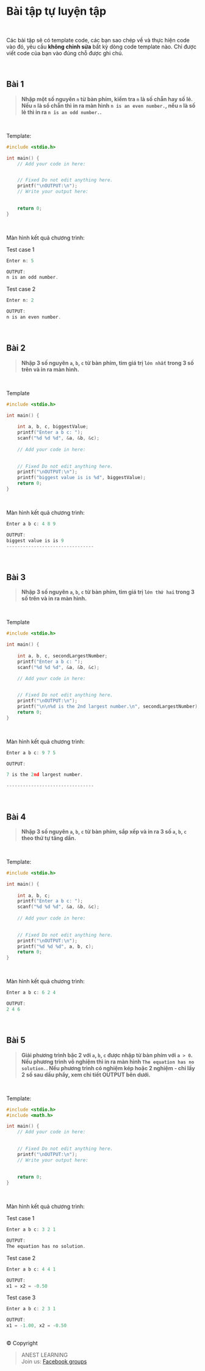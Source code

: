 # Bài tập tự luyện tập

<br />

Các bài tập sẽ có template code, các bạn sao chép về và thực hiện code vào đó, yêu cầu **không chỉnh sửa** bất kỳ dòng code template nào. Chỉ được viết code của bạn vào đúng chỗ được ghi chú.

<br />

## Bài 1

> **Nhập một số nguyên `n` từ bàn phím, kiểm tra `n` là số chẵn hay số lẻ. Nếu `n` là số chẵn thì in ra màn hình `n is an even number.`, nếu `n` là số lẻ thì in ra `n is an odd number.`.**

<br />

Template:
```c
#include <stdio.h>

int main() {
    // Add your code in here:


    // Fixed Do not edit anything here.
    printf("\nOUTPUT:\n");
    // Write your output here:

	
    return 0;
}
```

<br />

Màn hình kết quả chương trình:

Test case 1
```c
Enter n: 5

OUTPUT:
n is an odd number.
```

Test case 2
```c
Enter n: 2

OUTPUT:
n is an even number.
```

<br />

## Bài 2

> **Nhập 3 số nguyên `a`, `b`, `c` từ bàn phím, tìm giá trị `lớn nhất` trong 3 số trên và in ra màn hình.**

<br />

Template
```c
#include <stdio.h>

int main() {
    
    int a, b, c, biggestValue;
    printf("Enter a b c: ");
    scanf("%d %d %d", &a, &b, &c);
    
    // Add your code in here:
    

    // Fixed Do not edit anything here.
    printf("\nOUTPUT:\n");
    printf("biggest value is is %d", biggestValue);
    return 0;
}
```

<br />

Màn hình kết quả chương trình:
```c
Enter a b c: 4 8 9

OUTPUT:
biggest value is is 9
--------------------------------
```
<br />

## Bài 3

> **Nhập 3 số nguyên `a`, `b`, `c` từ bàn phím, tìm giá trị `lớn thứ hai` trong 3 số trên và in ra màn hình.**

<br />

Template
```c
#include <stdio.h>

int main() {
    
    int a, b, c, secondLargestNumber;
    printf("Enter a b c: ");
    scanf("%d %d %d", &a, &b, &c);
    
    // Add your code in here:


    // Fixed Do not edit anything here.
    printf("\nOUTPUT:\n");
    printf("\n\n%d is the 2nd largest number.\n", secondLargestNumber);
    return 0;
}
```

<br />

Màn hình kết quả chương trình:
```c
Enter a b c: 9 7 5

OUTPUT:

7 is the 2nd largest number.

--------------------------------
```
<br />

## Bài 4

> **Nhập 3 số nguyên `a`, `b`, `c` từ bàn phím, sắp xếp và in ra 3 số `a`, `b`, `c` theo thứ tự tăng dần.**

<br />

Template:
```c
#include <stdio.h>

int main() {
    
    int a, b, c;
    printf("Enter a b c: ");
    scanf("%d %d %d", &a, &b, &c);
    
    // Add your code in here:
    

    // Fixed Do not edit anything here.
    printf("\nOUTPUT:\n");
    printf("%d %d %d", a, b, c);
    return 0;
}
```

<br />

Màn hình kết quả chương trình:
```c
Enter a b c: 6 2 4

OUTPUT:
2 4 6
```

<br />

## Bài 5

> **Giải phương trình bậc 2 với `a`, `b`, `c` được nhập từ bàn phím với `a > 0`. Nếu phương trình vô nghiệm thì in ra màn hình `The equation has no solution.`. Nếu phương trình có nghiệm kép hoặc 2 nghiệm - chỉ lấy 2 số sau dấu phẩy, xem chi tiết OUTPUT bên dưới.**

<br />

Template:
```c
#include <stdio.h>
#include <math.h>

int main() {
    // Add your code in here:
    

    // Fixed Do not edit anything here.
    printf("\nOUTPUT:\n");
    // Write your output here:
    
    
    return 0;
}
```

<br />

Màn hình kết quả chương trình:

Test case 1
```c
Enter a b c: 3 2 1

OUTPUT:
The equation has no solution.
```

Test case 2
```c
Enter a b c: 4 4 1

OUTPUT:
x1 = x2 = -0.50
```

Test case 3
```c
Enter a b c: 2 3 1

OUTPUT:
x1 = -1.00, x2 = -0.50
```


##  

© Copyright
> ANEST LEARNING  
> Join us: [Facebook groups](https://www.facebook.com/groups/anest.learning/)

